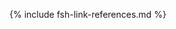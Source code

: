[USCoreConditionEncounterDiagnosis]: http://hl7.org/fhir/us/core/STU5.0.1/StructureDefinition-us-core-condition-encounter-diagnosis.html
[USCoreConditionProblemsandHealthConcerns]: http://hl7.org/fhir/us/core/STU5.0.1/StructureDefinition-us-core-condition-problems-health-concerns.html
[USCoreLocation]: http://hl7.org/fhir/us/core/STU5.0.1/StructureDefinition-us-core-location.html
[USCoreOrganization]: http://hl7.org/fhir/us/core/STU5.0.1/StructureDefinition-us-core-organization.html
[USCorePatient]: http://hl7.org/fhir/us/core/STU5.0.1/StructureDefinition-us-core-patient.html
[USCorePractitioner]: http://hl7.org/fhir/us/core/STU5.0.1/StructureDefinition-us-core-practitioner.html
[USCorePractitionerRole]: http://hl7.org/fhir/us/core/STU5.0.1/StructureDefinition-us-core-practitionerrole.html
[QuestionnaireResponse]: http://hl7.org/fhir/R4/questionnaireresponse.html
[PartialDatesAndTimes]: https://build.fhir.org/ig/HL7/vr-common-library/usage.html#partial-dates-and-times
[Note on Child and Decedent Fetus name]: usage.html#child-and-decedent-fetus-name
[Note on Decedent Gender]: usage.html#decedent-gender
[CityCodes]: https://build.fhir.org/ig/HL7/vr-common-library/usage.html#city-codes
[CountyCodes]: https://build.fhir.org/ig/HL7/vr-common-library/usage.html#county-codes
[StateLiterals]: https://build.fhir.org/ig/HL7/vr-common-library/usage.html#state-literals
[CountryLiterals]: https://build.fhir.org/ig/HL7/vr-common-library/usage.html#country-literals
[Note on missing data]: usage.html#specifying-none-of-the-above-and-missing-data
[Note on missing abnormal conditions of newborn data]: usage.html#abnormal-conditions-of-newborn
[Note on missing maternal morbidity data]: usage.html#maternal-morbidities
[Note on missing characteristics of labor and delivery data]: usage.html#characteristics-of-labor-and-delivery
[Note on missing pregnancy risk factors data]: usage.html#pregnancy-risk-factors
[Note on missing congenital anomaly data]: usage.html#congenital-anomalies-of-newborn
[Note on missing infections present data]: usage.html#infection-present-during-pregnancy
[Note on missing method of delivery data]: usage.html#method-of-delivery
[Note on missing obstetric procedures data]: usage.html#obstetric-procedures
[use cases]: use_cases.html
[Categories]: categories.html 
[categories]: categories.html 
[Change Log]: change_log.html
[Changes Between Versions]: content-transitions2.html
[Handling of edit flags]: usage.html#handling-of-edit-flags
[Birth and Fetal Death Vital Reporting]: bfdr_index.html
[Vital Records Common Library]: vrcl_index.html
[Medicolegal Death Investigation]: mdi_index.html
[Vital Records Death Reporting]: vrdr_index.html
[PHVS_Occupation_CDC_Census2010VS]: https://phinvads.cdc.gov/vads/ViewValueSet.action?oid=2.16.840.1.114222.4.11.7186
[PHVS_Industry_CDC_Census2010VS]: https://phinvads.cdc.gov/vads/ViewValueSet.action?oid=2.16.840.1.114222.4.11.7187
[PHVS_Occupation_CDC_Census2012VS]: https://phinvads.cdc.gov/vads/ViewValueSet.action?oid=2.16.840.1.114222.4.11.8026
[PHVS_Industry_CDC_Census2012VS]: https://phinvads.cdc.gov/vads/ViewValueSet.action?oid=2.16.840.1.114222.4.11.8027
[PHVS_Occupation_CDC_Census2018VS]: https://phinvads.cdc.gov/vads/ViewValueSet.action?oid=2.16.840.1.114222.4.11.8065
[PHVS_Industry_CDC_Census2018VS]: https://phinvads.cdc.gov/vads/ViewValueSet.action?oid=2.16.840.1.114222.4.11.8066
[ACMESystemRejectVS]: ValueSet-vrdr-system-reject-vs.html
[VRFM]: https://build.fhir.org/ig/nightingaleproject/vital_records_fhir_messaging_ig/message.html#successful-death-record-submission
[HL7EncounterAdmitSourceVS]: http://hl7.org/fhir/ValueSet/encounter-admit-source
[USCoreDischargeDispositionVS]: http://hl7.org/fhir/us/core/ValueSet/us-core-discharge-disposition
[USCoreBirthSexVS]: http://hl7.org/fhir/us/core/ValueSet/birthsex
{% include fsh-link-references.md %} 
<!---from VRCL-->
[ObservationAutopsyPerformedIndicatorVitalRecords]: https://build.fhir.org/ig/HL7/vr-common-library/StructureDefinition-Observation-autopsy-performed-indicator-vr.html
[ObservationCodedRaceAndEthnicityVitalRecords]: https://build.fhir.org/ig/HL7/vr-common-library/StructureDefinition-coded-race-and-ethnicity-vr.html
[ObservationEducationLevelVitalRecords]: https://build.fhir.org/ig/HL7/vr-common-library/StructureDefinition-Observation-education-level-vr.html
[ObservationEmergingIssuesVitalRecords]: https://build.fhir.org/ig/HL7/vr-common-library/StructureDefinition-Observation-emerging-issues-vr.html
[ObservationInputRaceAndEthnicityVitalRecords]: https://build.fhir.org/ig/HL7/vr-common-library/StructureDefinition-input-race-and-ethnicity-vr.html
[PatientChildVitalRecords]: https://build.fhir.org/ig/HL7/vr-common-library/StructureDefinition-Patient-child-vr.html
[PatientMotherVitalRecords]: https://build.fhir.org/ig/HL7/vr-common-library/StructureDefinition-Patient-mother-vr.html
[PatientVitalRecords]: https://build.fhir.org/ig/HL7/vr-common-library/StructureDefinition-Patient-vr.html
[PractitionerVitalRecords]: https://build.fhir.org/ig/HL7/vr-common-library/StructureDefinition-Practitioner-vr.html
[RelatedPersonFatherNaturalVitalRecords]: https://build.fhir.org/ig/HL7/vr-common-library/StructureDefinition-RelatedPerson-father-natural-vr.html
[RelatedPersonFatherVitalRecords]: https://build.fhir.org/ig/HL7/vr-common-library/StructureDefinition-RelatedPerson-father-vr.html
[RelatedPersonMotherVitalRecords]: https://build.fhir.org/ig/HL7/vr-common-library/StructureDefinition-RelatedPerson-mother-vr.html
[RelatedPersonParentVitalRecords]: https://build.fhir.org/ig/HL7/vr-common-library/StructureDefinition-RelatedPerson-parent-vr.html
[ExtensionDatePartAbsentReasonVitalRecords]: https://build.fhir.org/ig/HL7/vr-common-library/StructureDefinition-ExtensionDatePartAbsentReasonVitalRecords.html
[ExtensionPartialDateTimeVitalRecords]: https://build.fhir.org/ig/HL7/vr-common-library/StructureDefinition-ExtensionPartialDateTimeVitalRecords.html
[ExtensionPatientFetalDeathVitalRecords]: https://build.fhir.org/ig/HL7/vr-common-library/StructureDefinition-Extension-patient-fetal-death-vr.html
[ExtensionRelatedpersonBirthplaceVitalRecords]: https://build.fhir.org/ig/HL7/vr-common-library/StructureDefinition-Extension-relatedperson-birthplace-vr.html
[ExtensionRelatedPersonDeceasedVitalRecords]: https://build.fhir.org/ig/HL7/vr-common-library/StructureDefinition-Extension-relatedperson-deceased-vr.html
[ExtensionWithinCityLimitsIndicatorVitalRecords]: https://build.fhir.org/ig/HL7/vr-common-library/StructureDefinition-Extension-within-city-limits-indicator-vr.html
[ExtensionBypassEditFlagVitalRecords]: https://build.fhir.org/ig/HL7/vr-common-library/StructureDefinition-BypassEditFlag.html
[ExtensionCityCodeVitalRecords]: https://build.fhir.org/ig/HL7/vr-common-library/StructureDefinition-CityCode.html
[ExtensionDistrictCodeVitalRecords]: https://build.fhir.org/ig/HL7/vr-common-library/StructureDefinition-DistrictCode.html
[ExtensionPartialDateVitalRecords]: https://build.fhir.org/ig/HL7/vr-common-library/StructureDefinition-ExtensionPartialDateVitalRecords.html
[ExtensionPostDirectionalVitalRecords]: https://build.fhir.org/ig/HL7/vr-common-library/StructureDefinition-PostDirectional.html
[ExtensionPreDirectionalVitalRecords]: https://build.fhir.org/ig/HL7/vr-common-library/StructureDefinition-PreDirectional.html
[ExtensionReportedParentAgeAtDeliveryVitalRecords]: https://build.fhir.org/ig/HL7/vr-common-library/StructureDefinition-Extension-reported-parent-age-at-delivery-vr.html
[ExtensionStreetDesignatorVitalRecords]: https://build.fhir.org/ig/HL7/vr-common-library/StructureDefinition-StreetDesignator.html
[ExtensionStreetNameVitalRecords]: https://build.fhir.org/ig/HL7/vr-common-library/StructureDefinition-StreetName.html
[ExtensionStreetNumberVitalRecords]: https://build.fhir.org/ig/HL7/vr-common-library/StructureDefinition-StreetNumber.html
[ExtensionUnitOrAptNumberVitalRecords]: https://build.fhir.org/ig/HL7/vr-common-library/StructureDefinition-UnitOrAptNumber.html
[CodeSystemCanadianProvincesVitalRecords]: https://build.fhir.org/ig/HL7/vr-common-library/CodeSystem-CodeSystem-canadian-provinces-vr.html
[CodeSystemComponentVitalRecords]: https://build.fhir.org/ig/HL7/vr-common-library/CodeSystem-codesystem-vr-component.html
[CodeSystemCountryCodeVitalRecords]: https://build.fhir.org/ig/HL7/vr-common-library/CodeSystem-CodeSystem-country-code-vr.html
[CodeSystemHispanicOriginVitalRecords]: https://build.fhir.org/ig/HL7/vr-common-library/CodeSystem-CodeSystem-hispanic-origin-vr.html
[CodeSystemIJEVitalRecords]: https://build.fhir.org/ig/HL7/vr-common-library/CodeSystem-codesystem-ije-vr.html
[CodeSystemJurisdictionsVitalRecords]: https://build.fhir.org/ig/HL7/vr-common-library/CodeSystem-CodeSystem-jurisdictions-vr.html
[CodeSystemMissingValueReasonVitalRecords]: https://build.fhir.org/ig/HL7/vr-common-library/CodeSystem-CodeSystem-missing-value-reason-vr.html
[CodeSystemRaceCodeVitalRecords]: https://build.fhir.org/ig/HL7/vr-common-library/CodeSystem-CodeSystem-race-code-vr.html
[CodeSystemRaceRecode40VitalRecords]: https://build.fhir.org/ig/HL7/vr-common-library/CodeSystem-CodeSystem-race-recode-40-vr.html
[CodeSystemEditFlagsVitalRecords]: https://build.fhir.org/ig/HL7/vr-common-library/CodeSystem-CodeSystem-vr-edit-flags.html
[CodeSystemLocalObservationsCodesVitalRecords]: https://build.fhir.org/ig/HL7/vr-common-library/CodeSystem-CodeSystem-local-observation-codes-vr.html
[ValueSetBirthAttendantTitlesVitalRecords]: https://build.fhir.org/ig/HL7/vr-common-library/ValueSet-ValueSet-birth-attendant-titles-vr.html
[ValueSetBirthplaceCountryVitalRecords]: https://build.fhir.org/ig/HL7/vr-common-library/ValueSet-ValueSet-birthplace-country-vr.html
[ValueSetBirthSexChildVitalRecords]: https://build.fhir.org/ig/HL7/vr-common-library/ValueSet-ValueSet-birth-sex-child-vr.html
[ValueSetBirthSexFetusVitalRecords]: https://build.fhir.org/ig/HL7/vr-common-library/ValueSet-ValueSet-birth-sex-fetus-vr.html
[ValueSetEditBypass01234VitalRecords]: https://build.fhir.org/ig/HL7/vr-common-library/ValueSet-valueset-edit-bypass-01234-vr.html
[ValueSetEducationLevelVitalRecords]: https://build.fhir.org/ig/HL7/vr-common-library/ValueSet-ValueSet-education-level-vr.html
[ValueSetEducationLevelPersonVitalRecords]: https://build.fhir.org/ig/HL7/vr-common-library/ValueSet-ValueSet-education-level-person-vr.html
[ValueSetCodedRaceAndEthnicityPersonVitalRecords]: https://build.fhir.org/ig/HL7/vr-common-library/ValueSet-ValueSet-coded-race-and-ethnicity-person-vr.html
[ValueSetFatherRelationshipVitalRecords]: https://build.fhir.org/ig/HL7/vr-common-library/ValueSet-ValueSet-father-relationship-vr.html
[ValueSetHispanicNoUnknownVitalRecords]: https://build.fhir.org/ig/HL7/vr-common-library/ValueSet-ValueSet-hispanic-no-unknown-vr.html
[ValueSetHispanicOriginVitalRecords]: https://build.fhir.org/ig/HL7/vr-common-library/ValueSet-ValueSet-hispanic-origin-vr.html
[ValueSetJurisdictionVitalRecords]: https://build.fhir.org/ig/HL7/vr-common-library/ValueSet-ValueSet-jurisdiction-vr.html
[ValueSetInputRaceAndEthnicityPersonVitalRecords]: https://build.fhir.org/ig/HL7/vr-common-library/ValueSet-ValueSet-input-race-and-ethnicity-person-vr.html
[ValueSetMotherRelationshipVitalRecords]: https://build.fhir.org/ig/HL7/vr-common-library/ValueSet-ValueSet-mother-relationship-vr.html
[ValueSetMothersDateOfBirthEditFlagsVitalRecords]: https://build.fhir.org/ig/HL7/vr-common-library/ValueSet-ValueSet-mothers-date-of-birth-edit-flags-vr.html
[ValueSetPluralityEditFlagsVitalRecords]: https://build.fhir.org/ig/HL7/vr-common-library/ValueSet-ValueSet-plurality-edit-flags-vr.html
[ValueSetRaceCodeVitalRecords]: https://build.fhir.org/ig/HL7/vr-common-library/ValueSet-ValueSet-race-code-vr.html
[ValueSetRaceMissingValueReasonVitalRecords]: https://build.fhir.org/ig/HL7/vr-common-library/ValueSet-ValueSet-race-missing-value-reason-vr.html
[ValueSetRaceRecode40VitalRecords]: https://build.fhir.org/ig/HL7/vr-common-library/ValueSet-ValueSet-race-recode-40-vr.html
[ValueSetResidenceCountryVitalRecords]: https://build.fhir.org/ig/HL7/vr-common-library/ValueSet-ValueSet-residence-country-vr.html
[ValueSetStatesTerritoriesAndProvincesVitalRecords]: https://build.fhir.org/ig/HL7/vr-common-library/ValueSet-ValueSet-states-territories-provinces-vr.html
[ValueSetUSStatesAndTerritoriesVitalRecords]: https://build.fhir.org/ig/HL7/vr-common-library/ValueSet-ValueSet-usstates-territories-vr.html
[ValueSetUnitsOfAgeVitalRecords]: https://build.fhir.org/ig/HL7/vr-common-library/ValueSet-ValueSet-units-of-age-vr.html
[ValueSetYesNoNotApplicableVitalRecords]: https://build.fhir.org/ig/HL7/vr-common-library/ValueSet-ValueSet-yes-no-not-applicable-vr.html
[ValueSetYesNoUnknownVitalRecords]: https://build.fhir.org/ig/HL7/vr-common-library/ValueSet-ValueSet-yes-no-unknown-vr.html
[ValueSetYesNoUnknownNotApplicableVitalRecords]: https://build.fhir.org/ig/HL7/vr-common-library/ValueSet-ValueSet-yes-no-unknown-not-applicable-vr.html
[ConceptMapBirthAttendantTitlesVitalRecords]: https://build.fhir.org/ig/HL7/vr-common-library/ConceptMap-ConceptMapBirthAttendantTitlesVitalRecords.html
[ConceptMapBirthSexChildVitalRecords]: https://build.fhir.org/ig/HL7/vr-common-library/ConceptMap-ConceptMapBirthSexChildVitalRecords.html
[ConceptMapBirthSexFetusVitalRecords]: https://build.fhir.org/ig/HL7/vr-common-library/ConceptMap-ConceptMapBirthSexFetusVitalRecords.html
[ConceptMapEditBypass01234VitalRecords]: https://build.fhir.org/ig/HL7/vr-common-library/ConceptMap-ConceptMapEditBypass01234VitalRecords.html
[ConceptMapEducationLevelVitalRecords]: https://build.fhir.org/ig/HL7/vr-common-library/ConceptMap-ConceptMapEducationLevelVitalRecords.html
[ConceptMapHispanicNoUnknownVitalRecords]: https://build.fhir.org/ig/HL7/vr-common-library/ConceptMap-ConceptMapHispanicNoUnknownVitalRecords.html
[ConceptMapHispanicOriginVitalRecords]: https://build.fhir.org/ig/HL7/vr-common-library/ConceptMap-ConceptMapHispanicOriginVitalRecords.html
[ConceptMapMothersDateOfBirthEditFlagsVitalRecords]: https://build.fhir.org/ig/HL7/vr-common-library/ConceptMap-ConceptMapMothersDateOfBirthEditFlagsVitalRecords.html
[ConceptMapPluralityEditFlagsVitalRecords]: https://build.fhir.org/ig/HL7/vr-common-library/ConceptMap-ConceptMapPluralityEditFlagsVitalRecords.html
[ConceptMapRaceCodeVitalRecords]: https://build.fhir.org/ig/HL7/vr-common-library/ConceptMap-ConceptMapRaceCodeVitalRecords.html
[ConceptMapRaceMissingValueReasonVitalRecords]: https://build.fhir.org/ig/HL7/vr-common-library/ConceptMap-ConceptMapRaceMissingValueReasonVitalRecords.html
[ConceptMapRaceRecode40VitalRecords]: https://build.fhir.org/ig/HL7/vr-common-library/ConceptMap-ConceptMapRaceRecode40VitalRecords.html
[ConceptMapUnitsOfAgeVitalRecords]: https://build.fhir.org/ig/HL7/vr-common-library/ConceptMap-ConceptMapUnitsOfAgeVitalRecords.html
[ConceptMapYesNoNotApplicableVitalRecords]: https://build.fhir.org/ig/HL7/vr-common-library/ConceptMap-ConceptMapYesNoNotApplicableVitalRecords.html
[ConceptMapYesNoUnknownNotApplicableVitalRecords]: https://build.fhir.org/ig/HL7/vr-common-library/ConceptMap-ConceptMapYesNoUnknownNotApplicableVitalRecords.html
[ConceptMapYesNoUnknownVitalRecords]: https://build.fhir.org/ig/HL7/vr-common-library/ConceptMap-ConceptMapYesNoUnknownVitalRecords.html
[expansion-parameters-vr-common]: https://build.fhir.org/ig/HL7/vr-common-library/Parameters-expansion-parameters-vr-common.html
[observation-input-race-and-ethnicity-vr-mother]: https://build.fhir.org/ig/HL7/vr-common-library/Observation-observation-input-race-and-ethnicity-vr-mother.html
[observation-input-race-and-ethnicity-vr-father]: https://build.fhir.org/ig/HL7/vr-common-library/Observation-observation-input-race-and-ethnicity-vr-father.html
[observation-coded-race-and-ethnicity-vr-mother]: https://build.fhir.org/ig/HL7/vr-common-library/Observation-observation-coded-race-and-ethnicity-vr-mother.html
[observation-coded-race-and-ethnicity-vr-father]: https://build.fhir.org/ig/HL7/vr-common-library/Observation-observation-coded-race-and-ethnicity-vr-father.html
[observation-autopsy-performed-indicator-vr-a-freeman]: https://build.fhir.org/ig/HL7/vr-common-library/Observation-observation-autopsy-performed-indicator-vr-a-freeman.html
[observation-education-level-vr-a-freeman]: https://build.fhir.org/ig/HL7/vr-common-library/Observation-observation-education-level-vr-a-freeman.html
[observation-emerging-issues-vr-a-freeman]: https://build.fhir.org/ig/HL7/vr-common-library/Observation-observation-emerging-issues-vr-a-freeman.html
[observation-partial-date-time-example]: https://build.fhir.org/ig/HL7/vr-common-library/Observation-observation-partial-date-time-example.html
[patient-child-vr-babyg-quinn-common]: https://build.fhir.org/ig/HL7/vr-common-library/Patient-patient-child-vr-babyg-quinn-common.html
[patient-child-vr-babyg-quinn-w-edit]: https://build.fhir.org/ig/HL7/vr-common-library/Patient-patient-child-vr-babyg-quinn-w-edit.html
[patient-fetal-death-example]: https://build.fhir.org/ig/HL7/vr-common-library/Patient-patient-fetal-death-example.html
[patient-mother-vr-birth-date-part-absent]: https://build.fhir.org/ig/HL7/vr-common-library/Patient-patient-mother-vr-birth-date-part-absent.html
[patient-mother-vr-jada-ann-quinn-common]: https://build.fhir.org/ig/HL7/vr-common-library/Patient-patient-mother-vr-jada-ann-quinn-common.html
[practitioner-vr-janet-seito-common]: https://build.fhir.org/ig/HL7/vr-common-library/Practitioner-practitioner-vr-janet-seito-common.html
[relatedperson-father-natural-vr-james-brandon-quinn-common]: RelatedPerson-relatedperson-father-natural-vr-james-brandon-quinn-common.html
[relatedperson-father-vr-tom-yan-lee-common]: https://build.fhir.org/ig/HL7/vr-common-library/RelatedPerson-relatedperson-father-vr-tom-yan-lee-common.html
[relatedperson-father-vr-tony-lewis-common]: https://build.fhir.org/ig/HL7/vr-common-library/RelatedPerson-relatedperson-father-vr-tony-lewis-common.html
[relatedperson-mother-vr-carol-hoffer-common]: https://build.fhir.org/ig/HL7/vr-common-library/RelatedPerson-relatedperson-mother-vr-carol-hoffer-common.html
[relatedperson-parent-vr-stepmother]: https://build.fhir.org/ig/HL7/vr-common-library/RelatedPerson-relatedperson-parent-vr-stepmother.html
[us-core-patient-vr-a-freeman]: https://build.fhir.org/ig/HL7/vr-common-library/Patient-us-core-patient-vr-a-freeman.html
[us-core-patient-vr-unknown-name]: https://build.fhir.org/ig/HL7/vr-common-library/Patient-us-core-patient-vr-unknown-name.html

[ObservationEditFlagBirthweight]: https://hl7.org/fhir/us/bfdr/STU1.1/StructureDefinition-Observation-edit-flag-birthweight.html
[ObservationEditFlagEstimateOfGestation]: https://hl7.org/fhir/us/bfdr/STU1.1/StructureDefinition-Observation-edit-flag-estimate-of-gestation.html
[ObservationEditFlagFathersDateOfBirth]: https://hl7.org/fhir/us/bfdr/STU1.1/StructureDefinition-Observation-edit-flag-fathers-date-of-birth.html
[ObservationEditFlagFathersEducation]: https://hl7.org/fhir/us/bfdr/STU1.1/StructureDefinition-Observation-edit-flag-fathers-education.html
[ObservationEditFlagMothersDateOfBirth]: https://hl7.org/fhir/us/bfdr/STU1.1/StructureDefinition-Observation-edit-flag-mothers-date-of-birth.html
[ObservationEditFlagMothersDeliveryWeight]: https://hl7.org/fhir/us/bfdr/STU1.1/StructureDefinition-Observation-edit-flag-mothers-delivery-weight.html
[ObservationEditFlagMothersEducation]: https://hl7.org/fhir/us/bfdr/STU1.1/StructureDefinition-Observation-edit-flag-mothers-education.html
[ObservationEditFlagMothersHeight]: https://hl7.org/fhir/us/bfdr/STU1.1/StructureDefinition-Observation-edit-flag-mothers-height.html
[ObservationEditFlagMothersPrepregnancyWeight]: https://hl7.org/fhir/us/bfdr/STU1.1/StructureDefinition-Observation-edit-flag-mothers-prepregnancy-weight.html
[ObservationEditFlagNumberPrenatalCareVisits]: https://hl7.org/fhir/us/bfdr/STU1.1/StructureDefinition-Observation-edit-flag-number-prenatal-care-visits.html
[ObservationEditFlagNumberPreviousCesareans]: https://hl7.org/fhir/us/bfdr/STU1.1/StructureDefinition-Observation-edit-flag-number-previous-cesareans.html
[ObservationEditFlagPlurality]: https://hl7.org/fhir/us/bfdr/STU1.1/StructureDefinition-Observation-edit-flag-plurality.html
